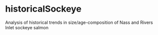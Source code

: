 # historicalSockeye

Analysis of historical trends in size/age-composition of Nass and Rivers Inlet sockeye 
salmon

